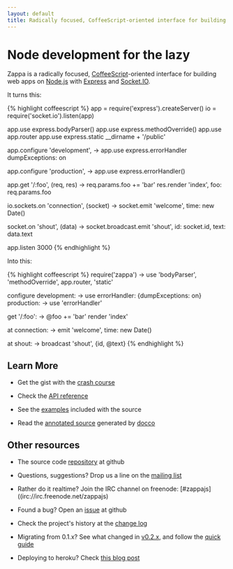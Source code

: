 ```yaml
---
layout: default
title: Radically focused, CoffeeScript-oriented interface for building web apps on Node.js with Express and Socket.IO.
---
```


# Node development for the lazy

Zappa is a radically focused, [CoffeeScript](http://coffeescript.org)-oriented interface for building web apps on [Node.js](http://nodejs.org) with [Express](http://expressjs.com) and [Socket.IO](http://socket.io).

It turns this:

{% highlight coffeescript %}
app = require('express').createServer()
io = require('socket.io').listen(app)

app.use express.bodyParser()
app.use express.methodOverride()
app.use app.router
app.use express.static __dirname + '/public'

app.configure 'development', ->
  app.use express.errorHandler dumpExceptions: on

app.configure 'production', ->
  app.use express.errorHandler()

app.get '/:foo', (req, res) ->
  req.params.foo += 'bar'
  res.render 'index', foo: req.params.foo
  
io.sockets.on 'connection', (socket) ->
  socket.emit 'welcome', time: new Date()
  
  socket.on 'shout', (data) ->
    socket.broadcast.emit 'shout',
      id: socket.id, text: data.text

app.listen 3000
{% endhighlight %}

Into this:

{% highlight coffeescript %}
require('zappa') ->
  use 'bodyParser', 'methodOverride', app.router, 'static'

  configure
    development: -> use errorHandler: {dumpExceptions: on}
    production: -> use 'errorHandler'

  get '/:foo': ->
    @foo += 'bar'
    render 'index'
  
  at connection: ->
    emit 'welcome', time: new Date()
    
  at shout: ->
    broadcast 'shout', {id, @text}
{% endhighlight %}

## Learn More

- Get the gist with the [crash course](/docs/crashcourse)

- Check the [API reference](/docs/reference)

- See the [examples](https://github.com/mauricemach/zappa/tree/master/examples) included with the source

- Read the [annotated source](/docs/zappa.html) generated by [docco](http://jashkenas.github.com/docco/)

## Other resources

- The source code [repository](http://github.com/mauricemach/zappa) at github

- Questions, suggestions? Drop us a line on the [mailing list](http://groups.google.com/group/zappajs)

- Rather do it realtime? Join the IRC channel on freenode: [#zappajs]((irc://irc.freenode.net/zappajs)

- Found a bug? Open an [issue](http://github.com/mauricemach/zappa/issues) at github

- Check the project's history at the [change log](https://github.com/mauricemach/zappa/blob/master/CHANGELOG.md)

- Migrating from 0.1.x? See what changed in [v0.2.x](/docs/peaches), and follow the [quick guide](/docs/migration)

- Deploying to heroku? Check [this blog post](http://blog.superbigtree.com/blog/2011/08/19/hosting-zappa-0-2-x-on-heroku/)